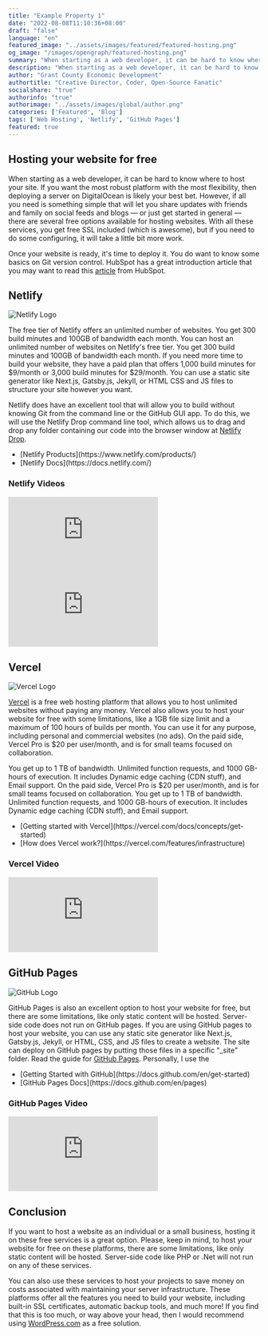 ```yaml
---
title: "Example Property 1"
date: "2022-08-08T11:10:36+08:00"
draft: "false"
language: "en"
featured_image: "../assets/images/featured/featured-hosting.png"
og_image: "/images/opengraph/featured-hosting.png"
summary: "When starting as a web developer, it can be hard to know where to host your site. If you want the most robust platform with the most flexibility, then deploying a server on DigitalOcean is likely your best bet."
description: "When starting as a web developer, it can be hard to know where to host your site. If you want the most robust platform with the most flexibility, then deploying a server on DigitalOcean is likely your best bet."
author: "Grant County Economic Development"
authortitle: "Creative Director, Coder, Open-Source Fanatic"
socialshare: "true"
authorinfo: "true"
authorimage: "../assets/images/global/author.png"
categories: ['Featured', 'Blog']
tags: ['Web Hosting', 'Netlify', 'GitHub Pages']
featured: true
---
```


## Hosting your website for free
When starting as a web developer, it can be hard to know where to host your site. If you want the most robust platform with the most flexibility, then deploying a server on DigitalOcean is likely your best bet. However, if all you need is something simple that will let you share updates with friends and family on social feeds and blogs — or just get started in general — there are several free options available for hosting websites. With all these services, you get free SSL included (which is awesome), but if you need to do some configuring, it will take a little bit more work.

Once your website is ready, it's time to deploy it. You do want to know some basics on Git version control. HubSpot has a great introduction article that you may want to read this <a href="https://product.hubspot.com/blog/git-and-github-tutorial-for-beginners"  rel="noreferrer">article</a> from HubSpot. 

## Netlify
<img src="/images/svg/articles/host-your-website-for-free/netlify-logo-light.svg" alt="Netlify Logo" loading="lazy" class="rounded-2xl" />

The free tier of Netlify offers an unlimited number of websites. You get 300 build minutes and 100GB of bandwidth each month. You can host an unlimited number of websites on Netlify's free tier. You get 300 build minutes and 100GB of bandwidth each month. If you need more time to build your website, they have a paid plan that offers 1,000 build minutes for $9/month or 3,000 build minutes for $29/month. You can use a static site generator like Next.js, Gatsby.js, Jekyll, or HTML CSS and JS files to structure your site however you want.

Netlify does have an excellent tool that will allow you to build without knowing Git from the command line or the GitHub GUI app. To do this, we will use the Netlify Drop command line tool, which allows us to drag and drop any folder containing our code into the browser window at <a href="https://app.netlify.com/drop"  rel="noreferrer">Netlify Drop</a>.

<ul className="list-[square]">
  <li>[Netlify Products](https://www.netlify.com/products/)</li>
  <li>[Netlify Docs](https://docs.netlify.com/)</li>
</ul>

### Netlify Videos

<div class="mb-6 overflow-hidden aspect-w-16 aspect-h-9 rounded-2xl">
  <iframe src="https://www.youtube.com/embed/XG8nJDWu3a0" frameborder="0" allow="accelerometer; autoplay; clipboard-write; encrypted-media; gyroscope; picture-in-picture" allowfullscreen></iframe>
</div>

<div class="mb-6 overflow-hidden aspect-w-16 aspect-h-9 rounded-2xl">
  <iframe src="https://www.youtube.com/embed/etZ9HSUoTPU" frameborder="0" allow="accelerometer; autoplay; clipboard-write; encrypted-media; gyroscope; picture-in-picture" allowfullscreen></iframe>
</div>

## Vercel

<img src="/images/svg/articles/host-your-website-for-free/vercel-logo-light.svg" alt="Vercel Logo" loading="lazy" class="rounded-2xl" />

[Vercel](https://vercel.com/) is a free web hosting platform that allows you to host unlimited websites without paying any money. Vercel also allows you to host your website for free with some limitations, like a 1GB file size limit and a maximum of 100 hours of builds per month. You can use it for any purpose, including personal and commercial websites (no ads). On the paid side, Vercel Pro is $20 per user/month, and is for small teams focused on collaboration.

You get up to 1 TB of bandwidth. Unlimited function requests, and 1000 GB-hours of execution. It includes Dynamic edge caching (CDN stuff), and Email support. On the paid side, Vercel Pro is $20 per user/month, and is for small teams focused on collaboration. You get up to 1 TB of bandwidth. Unlimited function requests, and 1000 GB-hours of execution. It includes Dynamic edge caching (CDN stuff), and Email support.

<ul className="list-[square]">
  <li>[Getting started with Vercel](https://vercel.com/docs/concepts/get-started)</li>
  <li>[How does Vercel work?](https://vercel.com/features/infrastructure)</li>
</ul>

### Vercel Video
<div class="mb-6 overflow-hidden aspect-w-16 aspect-h-9 rounded-2xl">
  <iframe src="https://www.youtube.com/embed/8nTcV6zH7eY" frameborder="0" allow="accelerometer; autoplay; clipboard-write; encrypted-media; gyroscope; picture-in-picture" allowfullscreen></iframe>
</div>

## GitHub Pages

<img src="/images/svg/articles/host-your-website-for-free/github-logo-light.svg" alt="GitHub Logo" loading="lazy" class="rounded-2xl" />

GitHub Pages is also an excellent option to host your website for free, but there are some limitations, like only static content will be hosted. Server-side code does not run on GitHub pages. If you are using GitHub pages to host your website, you can use any static site generator like Next.js, Gatsby.js, Jekyll, or HTML, CSS, and JS files to create a website. The site can deploy on GitHub pages by putting those files in a specific "_site" folder. Read the guide for <a href="https://pages.github.com/"  rel="noreferrer">GitHub Pages</a>. Personally, I use the

<ul className="list-[square]">
  <li>[Getting Started with GitHub](https://docs.github.com/en/get-started)</li>
  <li>[GitHub Pages Docs](https://docs.github.com/en/pages)</li>
</ul>

### GitHub Pages Video
<div class="mb-6 overflow-hidden aspect-w-16 aspect-h-9 rounded-2xl">
  <iframe src="https://www.youtube.com/embed/2MsN8gpT6jY" frameborder="0" allow="accelerometer; autoplay; clipboard-write; encrypted-media; gyroscope; picture-in-picture" allowfullscreen></iframe>
</div>

## Conclusion

If you want to host a website as an individual or a small business, hosting it on these free services is a great option. Please, keep in mind, to host your website for free on these platforms, there are some limitations, like only static content will be hosted. Server-side code like PHP or .Net will not run on any of these services.

You can also use these services to host your projects to save money on costs associated with maintaining your server infrastructure. These platforms offer all the features you need to build your website, including built-in SSL certificates, automatic backup tools, and much more! If you find that this is too much, or way above your head, then I would recommend using <a href="https://wordpress.com"  rel="noreferrer">WordPress.com</a> as a free solution.
